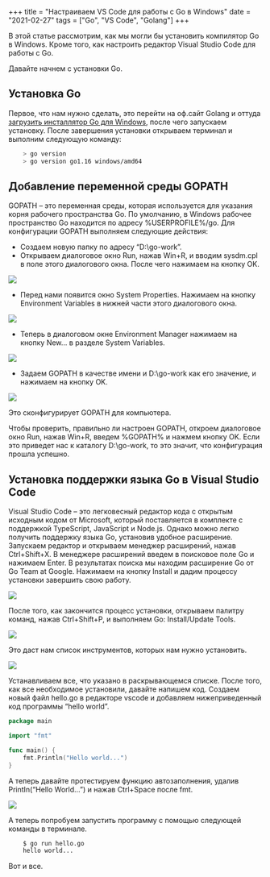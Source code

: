 +++
title = "Настраиваем VS Code для работы с Go в Windows"
date = "2021-02-27"
tags = ["Go", "VS Code", "Golang"]
+++

В этой статье рассмотрим, как мы могли бы установить компилятор Go в Windows. Кроме того, как настроить редактор Visual Studio Code для работы с Go.

<!--more-->

Давайте начнем с установки Go.

## Установка Go

Первое, что нам нужно сделать, это перейти на оф.сайт Golang и оттуда [загрузить инсталлятор Go для Windows](https://golang.org/dl/), после чего запускаем установку.
После завершения установки открываем терминал и выполним следующую команду:

```sh
    > go version    
    > go version go1.16 windows/amd64
```

## Добавление переменной среды GOPATH
GOPATH – это переменная среды, которая используется для указания корня рабочего пространства Go. По умолчанию, в Windows рабочее пространство Go находится по адресу %USERPROFILE%/go.
Для конфигурации GOPATH выполняем следующие действия:

* Создаем новую папку по адресу “D:\go-work”.
* Открываем диалоговое окно Run, нажав Win+R, и вводим sysdm.cpl в поле этого диалогового окна. После чего нажимаем на кнопку OK.

![](https://i.postimg.cc/fLy2xtNg/15.png " ")

* Перед нами появится окно System Properties. Нажимаем на кнопку Environment Variables в нижней части этого диалогового окна.

![](https://i.postimg.cc/gJ7M4zcc/16.png " ")

* Теперь в диалоговом окне Environment Manager нажимаем на кнопку New… в разделе System Variables.

![](https://i.postimg.cc/J0Bp2ftN/17.png " ")

* Задаем GOPATH в качестве имени и D:\go-work как его значение, и нажимаем на кнопку OK.

![](https://i.postimg.cc/mZzR4hHw/18.png " ")

Это сконфигурирует GOPATH для компьютера.

Чтобы проверить, правильно ли настроен GOPATH, откроем диалоговое окно Run, нажав Win+R, введем %GOPATH% и нажмем кнопку OK. Если это приведет нас к каталогу D:\go-work, то это значит, что конфигурация прошла успешно.

## Установка поддержки языка Go в Visual Studio Code
Visual Studio Code – это легковесный редактор кода с открытым исходным кодом от Microsoft, который поставляется в комплекте с поддержкой TypeScript, JavaScript и Node.js. Однако можно легко получить поддержку языка Go, установив удобное расширение.
Запускаем редактор и открываем менеджер расширений, нажав Ctrl+Shift+X.
В менеджере расширений введем в поисковое поле Go и нажимаем Enter.
В результатах поиска мы находим расширение Go от Go Team at Google. Нажимаем на кнопку Install и дадим процессу установки завершить свою работу.

![](https://i.postimg.cc/jqpTSK6r/19.png " ")

После того, как закончится процесс установки, открываем палитру команд, нажав Ctrl+Shift+P, и выполняем Go: Install/Update Tools.

![](https://i.postimg.cc/w38w8wsS/20.png " ")

Это даст нам список инструментов, которых нам нужно установить.

![](https://i.postimg.cc/sD5rB8KG/21.png " ")

Устанавливаем все, что указано в раскрывающемся списке.
После того, как все необходимое установили, давайте напишем код. Создаем новый файл hello.go в редакторе vscode и добавляем нижеприведенный код программы “hello world”.

```go
package main

import "fmt"

func main() {    
    fmt.Println("Hello world...")    
}
```

А теперь давайте протестируем функцию автозаполнения, удалив PrintIn(“Hello World...”) и нажав Ctrl+Space после fmt.

![](https://i.postimg.cc/9QVjypN8/22.png " ")

А теперь попробуем запустить программу с помощью следующей команды в терминале.

```sh
    $ go run hello.go
    hello world...  
```

Вот и все.